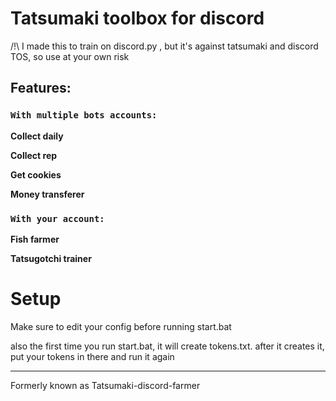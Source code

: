 # Tatsumaki toolbox for discord
/!\ I made this to train on discord.py , but it's against tatsumaki and discord TOS, so use at your own risk

## Features:

### `With multiple bots accounts:`

**Collect daily**

**Collect rep**

**Get cookies**

**Money transferer**

### `With your account:`

**Fish farmer**

**Tatsugotchi trainer**


# Setup

Make sure to edit your config before running start.bat

also the first time you run start.bat, it will create tokens.txt. after it creates it, put your tokens in there and run it again


---------------------------------------------
Formerly known as Tatsumaki-discord-farmer
